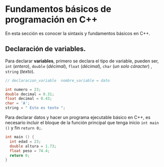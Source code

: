 # Fundamentos básicos de programación en C++

En esta sección es conocer la sintaxis y fundamentos básicos en C++.

## Declaración de variables.

Para declarar **variables**, primero se declara el tipo de variable, pueden ser, `int` (*entero*), `double` (*décimal*), `float` (*décimal*), `char` (*un solo cáracter*) , `string` (*texto*).

```cpp
// declaracion_variable  nombre_variable = dato

int numero = 23;
double decimal = 0.31;
float decimal = 0.43;
char = 'A';
string = " Esto es texto ";
```

Para declarar datos y hacer un programa ejecutable básico en C++, es necesario incluir el bloque de la función principal que tenga inicio `int main ()` y fin `return 0;`. 

```cpp
int main () {
  int edad = 23;
  double altura = 1.73;
  float peso = 74.4;
  return 0;
}
```
